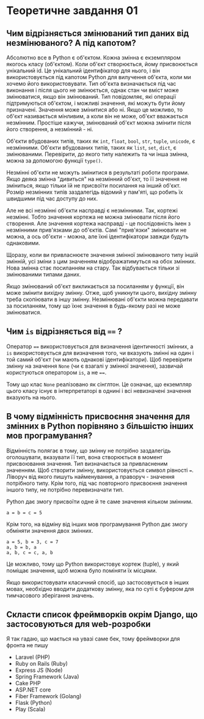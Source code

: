 # Теоретичне завдання 01
## Чим відрізняється змінюваний тип даних від незмінюваного? А під капотом?
  Абсолютно все в Python є об'єктом. Кожна змінна є екземпляром якогось класу (об'єктом). Коли об'єкт створюється, йому присвоюється унікальний id. Це унікальний ідентифікатор для нього, і він використовується під капотом Python для вилучення об'єкта, коли ми хочемо його використовувати. Тип об'єкта визначається під час виконання і після цього не змінюється, однак стан чи вміст може змінюватися, якщо він змінюваний. Тип повідомляє, які операції підтримуються об'єктом, і можливі значення, які можуть бути йому призначені. Значення може змінитися або ні. Якщо це можливо, то об'єкт називається мінливим, а коли він не може, об'єкт вважається незмінним. Простіше кажучи, змінюваний об'єкт можна змінити після його створення, а незмінний - ні.

  Об'єкти вбудованих типів, таких як `int`, `float`, `bool`, `str`, `tuple`, `unicode`, є незмінними. Об'єкти вбудованих типів, таких як `list`, `set`, `dict`, є змінюваними. Перевірити, до якого типу належить та чи інша змінна, можна за допомогою функції `type()`.

  Незмінні об'єкти не можуть змінитися в результаті роботи програми. Якщо деяка змінна "дивиться" на незмінний об'єкт, то її значення не зміниться, якщо тільки їй не присвоїти посилання на інший об'єкт. Розмір незмінних типів заздалегідь відомий у пам'яті, що робить їх швидшими під час доступу до них.  
  
  Але не всі незмінні об'єкти насправді є незмінними. Так, кортежі незмінні. Тобто значення кортежа не можна змінювати після його створення. Але значення кортежа насправді - це послідовність імен з незмінними прив'язками до об'єктів. Самі "прив'язки" змінювати не можна, а ось об'єкти - можна, але їхні ідентифікатори завжди будуть однаковими.

  Щоразу, коли ви привласнюєте значення змінної змінюваного типу іншій змінній, усі зміни з цим значенням відображатимуться на обох змінних. Нова змінна стає посиланням на стару. Так відбувається тільки зі змінюваними типами даних.

  Якщо змінюваний об'єкт викликається за посиланням у функції, він може змінити вихідну змінну. Отже, щоб уникнути цього, вихідну змінну треба скопіювати в іншу змінну. Незмінювані об'єкти можна передавати за посиланням, тому що їхнє значення в будь-якому разі не може змінюватися.

## Чим `is` відрізняється від `==` ?
  Оператор `==` використовується для визначення ідентичності змінних, а `is` використовується для визначення того, чи вказують змінні на один і той самий об'єкт (чи мають однакові ідентифікатори).
  Щоб перевірити змінну на значення `None` (чи є взагалі у змінної значення), зазвичай користуються оператором `is`, а не `==`.

  Тому що клас `None` реалізовано як сінглтон. Це означає, що екземпляр цього класу існує в інтерпретаторі в однині і всі невизначені значення вказують на нього.

## В чому відмінність присвоєння значення для змінних в Python порівняно з більшістю інших мов програмування?
  Відмінність полягає в тому, що змінну не потрібно заздалегідь оголошувати, вказувати її тип, вона створюється в момент присвоювання значення. Тип визначається за привласненим значенням. Щоб створити змінну, використовується символ рівності `=`. Ліворуч від якого пишуть найменування, а праворуч - значення потрібного типу. Крім того, під час повторного присвоєння значення іншого типу, не потрібно перевизначати тип.

  Python дає змогу присвоїти одне й те саме значення кільком змінним.
  
  `a = b = c = 5`

  Крім того, на відміну від інших мов програмування Python дає змогу обміняти значення двох змінних.
  ```
  a = 5, b = 3, с = 7
  a, b = b, a 
  a, b, c = c, a, b 
  ```
  Це можливо, тому що Python використовує кортеж (tuple), у який поміщає значення, щоб можна було поміняти їх місцями.

  Якщо використовувати класичний спосіб, що застосовується в інших мовах, необхідно вводити додаткову змінну, яка по суті є буфером для тимчасового зберігання значень.

## Скласти список фреймворків окрім Django, що застосовуються для web-розробки
  Я так гадаю, що мається на увазі саме бек, тому фреймворки для фронта не пишу
  - Laravel (PHP)
  - Ruby on Rails (Ruby)
  - Express JS (Node)
  - Spring Framework (Java)
  - Cake PHP
  - ASP.NET core
  - Fiber Framework (Golang)
  - Flask (Python)
  - Play (Scala)